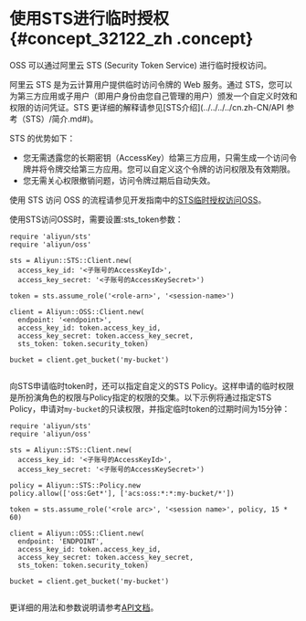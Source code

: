# 使用STS进行临时授权 {#concept_32122_zh .concept}

OSS 可以通过阿里云 STS \(Security Token Service\) 进行临时授权访问。

阿里云 STS 是为云计算用户提供临时访问令牌的 Web 服务。通过 STS，您可以为第三方应用或子用户（即用户身份由您自己管理的用户）颁发一个自定义时效和权限的访问凭证。STS 更详细的解释请参见[STS介绍](../../../../cn.zh-CN/API 参考（STS）/简介.md#)。

STS 的优势如下：

-   您无需透露您的长期密钥（AccessKey）给第三方应用，只需生成一个访问令牌并将令牌交给第三方应用。您可以自定义这个令牌的访问权限及有效期限。
-   您无需关心权限撤销问题，访问令牌过期后自动失效。

使用 STS 访问 OSS 的流程请参见开发指南中的[STS临时授权访问OSS](../../../../cn.zh-CN/开发指南/身份认证/STS临时授权访问OSS.md#)。

使用STS访问OSS时，需要设置:sts\_token参数：

```language-ruby
require 'aliyun/sts'
require 'aliyun/oss'

sts = Aliyun::STS::Client.new(
  access_key_id: '<子账号的AccessKeyId>',
  access_key_secret: '<子账号的AccessKeySecret>')

token = sts.assume_role('<role-arn>', '<session-name>')

client = Aliyun::OSS::Client.new(
  endpoint: '<endpoint>',
  access_key_id: token.access_key_id,
  access_key_secret: token.access_key_secret,
  sts_token: token.security_token)

bucket = client.get_bucket('my-bucket')
		
```

向STS申请临时token时，还可以指定自定义的STS Policy。这样申请的临时权限是所扮演角色的权限与Policy指定的权限的交集。以下示例将通过指定STS Policy，申请对`my-bucket`的只读权限，并指定临时token的过期时间为15分钟：

```language-ruby
require 'aliyun/sts'
require 'aliyun/oss'

sts = Aliyun::STS::Client.new(
  access_key_id: '<子账号的AccessKeyId>',
  access_key_secret: '<子账号的AccessKeySecret>')

policy = Aliyun::STS::Policy.new
policy.allow(['oss:Get*'], ['acs:oss:*:*:my-bucket/*'])

token = sts.assume_role('<role arc>', '<session name>', policy, 15 * 60)

client = Aliyun::OSS::Client.new(
  endpoint: 'ENDPOINT',
  access_key_id: token.access_key_id,
  access_key_secret: token.access_key_secret,
  sts_token: token.security_token)

bucket = client.get_bucket('my-bucket')
		
```

更详细的用法和参数说明请参考[API文档](http://www.rubydoc.info/gems/aliyun-sdk/)。

